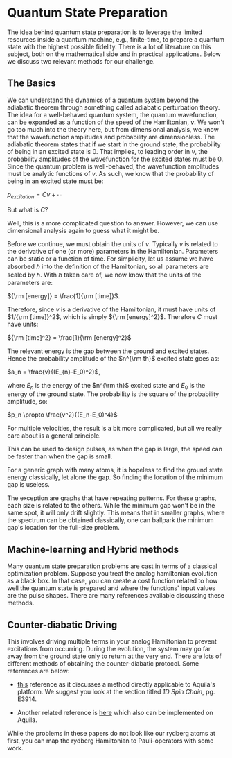 # Quantum State Preparation

The idea behind quantum state preparation is to leverage the limited resources inside a quantum machine, e.g., finite-time, to prepare a quantum state with the highest possible fidelity. There is a lot of literature on this subject, both on the mathematical side and in practical applications. Below we discuss two relevant methods for our challenge.

## The Basics

We can understand the dynamics of a quantum system beyond the adiabatic theorem through something called adiabatic perturbation theory. The idea for a well-behaved quantum system, the quantum wavefunction, can be expanded as a function of the speed of the Hamiltonian, $v$. We won't go too much into the theory here, but from dimensional analysis, we know that the wavefunction amplitudes and probability are dimensionless. The adiabatic theorem states that if we start in the ground state, the probability of being in an excited state is 0. That implies, to leading order in $v$, the probability amplitudes of the wavefunction for the excited states must be 0. Since the quantum problem is well-behaved, the wavefunction amplitudes must be analytic functions of $v$. As such, we know that the probability of being in an excited state must be:

$p_{excitation} = C v + \cdots$

But what is $C$? 

Well, this is a more complicated question to answer. However, we can use dimensional analysis again to guess what it might be. 

Before we continue, we must obtain the units of $v$. Typically $v$ is related to the derivative of one (or more) parameters in the Hamiltonian. Parameters can be static or a function of time. For simplicity, let us assume we have absorbed $\hbar$ into the definition of the Hamiltonian, so all parameters are scaled by $\hbar$. With $\hbar$ taken care of, we now know that the units of the parameters are: 

${\rm [energy]} = \frac{1}{\rm [time]}$. 

Therefore, since $v$ is a derivative of the Hamiltonian, it must have units of $1/{\rm [time]}^2$, which is simply ${\rm [energy]^2}$. Therefore $C$ must have units:

${\rm [time]^2} = \frac{1}{\rm [energy]^2}$ 

The relevant energy is the gap between the ground and excited states. Hence the probability amplitude of the $n^{\rm th}$ excited state goes as: 

$a_n = \frac{v}{(E_{n}-E_0)^2}$,

where $E_n$ is the energy of the $n^{\rm th}$ excited state and $E_0$ is the energy of the ground state. The probability is the square of the probability amplitude, so:

$p_n \propto \frac{v^2}{(E_n-E_0)^4}$

For multiple velocities, the result is a bit more complicated, but all we really care about is a general principle.

This can be used to design pulses, as when the gap is large, the speed can be faster than when the gap is small. 

For a generic graph with many atoms, it is hopeless to find the ground state energy classically, let alone the gap. So finding the location of the minimum gap is useless. 

The exception are graphs that have repeating patterns. For these graphs, each size is related to the others. While the minimum gap won't be in the same spot, it will only drift slightly. This means that in smaller graphs, where the spectrum can be obtained classically, one can ballpark the minimum gap's location for the full-size problem.

## Machine-learning and Hybrid methods

Many quantum state preparation problems are cast in terms of a classical optimization problem. Suppose you treat the analog hamiltonian evolution as a black box. In that case, you can create a cost function related to how well the quantum state is prepared and where the functions' input values are the pulse shapes. There are many references available discussing these methods. 


## Counter-diabatic Driving

This involves driving multiple terms in your analog Hamiltonian to prevent excitations from occurring. During the evolution, the system may go far away from the ground state only to return at the very end. There are lots of different methods of obtaining the counter-diabatic protocol. Some references are below:

* [this](https://www.pnas.org/doi/full/10.1073/pnas.1619826114) reference as it discusses a method directly applicable to Aquila's platform. We suggest you look at the section titled *1D Spin Chain*, pg. E3914. 

* Another related reference is [here](https://arxiv.org/abs/1904.03209) which also can be implemented on Aquila. 

While the problems in these papers do not look like our rydberg atoms at first, you can map the rydberg Hamiltonian to Pauli-operators with some work. 

